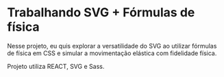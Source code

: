 # Trabalhando SVG + Fórmulas de física

Nesse projeto, eu quis explorar a versatilidade do SVG ao utilizar fórmulas de física em CSS e simular a movimentação elástica com fidelidade física.

Projeto utiliza REACT, SVG e Sass.